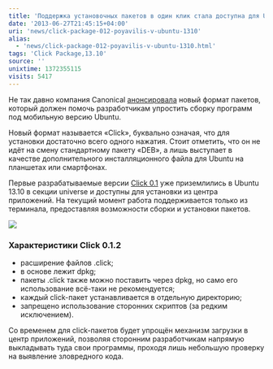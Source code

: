 ```yaml
---
title: 'Поддержка установочных пакетов в один клик стала доступна для Ubuntu 13.10'
date: '2013-06-27T21:45:15+04:00'
uri: 'news/click-package-012-poyavilis-v-ubuntu-1310'
alias: 
  - 'news/click-package-012-poyavilis-v-ubuntu-1310.html'
tags: 'Click Package,13.10'
source: ''
unixtime: 1372355115
visits: 5417
---
```

Не так давно компания Canonical [анонсировала](news/chego-ozhidat-ot-ubuntu-1310) новый формат пакетов, который должен помочь разработчикам упростить сборку программ под мобильную версию Ubuntu.

Новый формат называется «Click», буквально означая, что для установки достаточно всего одного нажатия. Стоит отметить, что он не идёт на смену стандартному пакету «DEB», а лишь выступает в качестве дополнительного инсталляционного файла для Ubuntu на планшетах или смартфонах.

Первые разрабатываемые версии [Click 0.1](https://launchpad.net/ubuntu/+source/click-package) уже приземлились в Ubuntu 13.10 в секции universe и доступны для установки из центра приложений. На текущий момент работа поддерживается только из терминала, предоставляя возможности сборки и установки пакетов.

[![](img/2013/06/27/21-00/click-package-9153820726-o.jpg)](img/2013/06/27/21-00/click-package-9153820726-o.jpg)

### Характеристики Click 0.1.2

*   расширение файлов .click;
*   в основе лежит dpkg;
*   пакеты .click также можно поставить через dpkg, но само его использование всё-таки не рекомендуется;
*   каждый click-пакет устанавливается в отдельную директорию;
*   запрещено использование сторонних скриптов (за редким исключением).

Со временем для click-пакетов будет упрощён механизм загрузки в центр приложений, позволяя сторонним разработчикам напрямую выкладывать туда свои программы, проходя лишь небольшую проверку на выявление зловредного кода.
